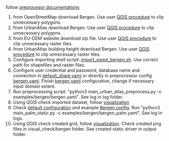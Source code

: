 follow [preprocesor documentations](../../docs/run_prerocessor.md)
1) from OpenStreetMap download Bergen. Use user [QGIS procedure](../../docs/user_preproces.md) to clip unnecessary polygons.
2) from UrbanAtlas download Bergen. Use user [QGIS procedure](../../docs/user_preproces.md) to clip unnecessary polygons.
3) from EU-DEM website download zip file. Use user [QGIS procedure](../../docs/user_preproces.md) to clip unnecessary raster tiles.
4) from UrbanAtlas building height download Bergen. Use user [QGIS procedure](../../docs/user_preproces.md) to clip unnecessary raster tiles.
5) Configure importing shell script: [import_pgsql_bergen.sh](import_pgsql_bergen.sh). Use correct path for shapefiles and raster files. 
6) Configure user credential and password, database name and connection in [default_share.yaml](../../config/default_share.yaml) or directly in preprocessor config [bergen.yaml](bergen.yaml). Finish [bergen.yaml](bergen.yaml) configuration, change if necessary input domain extent. 
7) Run preprocessing script: "python3 main_urban_atlas_preprocess.py -c examples/bergen/bergen.yaml". See log in log folder.
8) Using QGIS check imported dataset, follow [visualization](../../docs/visuallization.md)
9) Check [default configuration](../../config/default_config.yaml) and example [Bergen config](bergen_palm.yaml). Run "python3 main_palm_static.py -c examples/bergen/bergen_palm.yaml". See log in logs. 
10) Using QGIS check created grid, follow [visualization](../../docs/visuallization.md). Check created png files in visual_check/bergen folder. See created static driver in output folder.